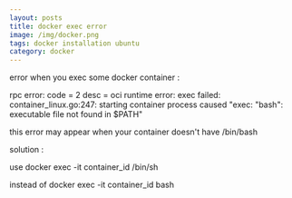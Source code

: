 ```yaml
---
layout: posts
title: docker exec error
image: /img/docker.png
tags: docker installation ubuntu
category: docker
---
```


error when you exec some docker container :

rpc error: code = 2 desc = oci runtime error: exec failed: container_linux.go:247: starting container process caused "exec: \"bash\": executable file not found in $PATH"

this error may appear when your container doesn't have /bin/bash

solution :

use
docker exec -it container_id /bin/sh

instead of
docker exec -it container_id bash
